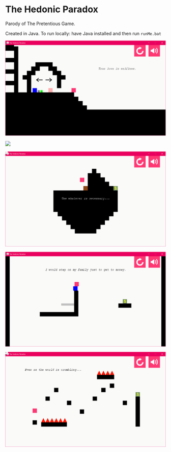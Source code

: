 # The Hedonic Paradox

Parody of The Pretentious Game.

Created in Java. To run locally: have Java installed and then run `runMe.bat`

![](/screenshots/1.PNG)

![](/screenshots/4.PNG)

![](/screenshots/5.PNG)

![](/screenshots/7.PNG)

![](/screenshots/12.PNG)

<!--- if only characters left a trail while moving so these screenshots would convey motion -->
